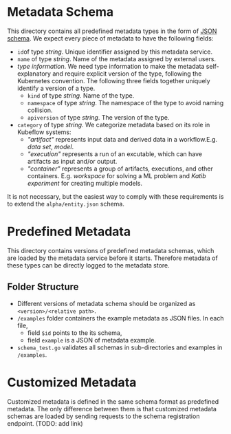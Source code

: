 # Metadata Schema

This directory contains all predefined metadata types in the form of [JSON schema](https://json-schema.org). We expect every piece of metadata to have the following fields:

- `id`of type _string_. Unique identifier assigned by this metadata service.
- `name` of type _string_. Name of the metadata assigned by external users.
- _type information_. We need type information to make the metadata self-explanatory and require explicit version of the type, following the Kubernetes convention. The following three fields together uniquely identify a version of a type.
    - `kind` of type _string_. Name of the type.
    - `namespace` of type _string_. The namespace of the type to avoid naming collision.
    - `apiversion` of type _string_. The version of the type.
- `category` of type _string_. We categorize metadata based on its role in Kubeflow systems:
   - _"artifact"_ represents input data and derived data in a workflow.E.g. _data set_, _model_.
   - _"execution"_ represents a run of an excutable, which can have artifacts as input and/or output.
   - _"container"_ represents a group of artifacts, executions, and other containers. E.g. _workspace_ for solving a ML problem and _Katib experiment_ for creating multiple models.

It is not necessary, but the easiest way to comply with these requirements is to extend the `alpha/entity.json` schema.

# Predefined Metadata
This directory contains versions of predefined metadata schemas, which are loaded by the metadata service before it starts. Therefore metadata of these types can be directly logged to the metadata store.

## Folder Structure

- Different versions of metadata schema should be organized as `<version>/<relative path>`.
- `/examples` folder containers the example metadata as JSON files. In each file,
    - field `$id` points to the its schema,
    - field `example` is a JSON of metadata example.
- `schema_test.go` validates all schemas in sub-directories and examples in `/examples`.

# Customized Metadata
Customized metadata is defined in the same schema format as predefined metadata. The only difference between them is that customized metadata schemas are loaded by sending requests to the schema registration endpoint. (TODO: add link) 